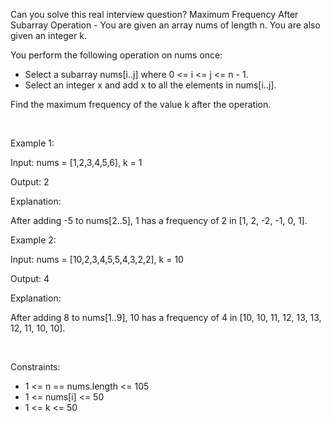 Can you solve this real interview question? Maximum Frequency After Subarray Operation - You are given an array nums of length n. You are also given an integer k.

You perform the following operation on nums once:

 * Select a subarray nums[i..j] where 0 <= i <= j <= n - 1.
 * Select an integer x and add x to all the elements in nums[i..j].

Find the maximum frequency of the value k after the operation.

 

Example 1:

Input: nums = [1,2,3,4,5,6], k = 1

Output: 2

Explanation:

After adding -5 to nums[2..5], 1 has a frequency of 2 in [1, 2, -2, -1, 0, 1].

Example 2:

Input: nums = [10,2,3,4,5,5,4,3,2,2], k = 10

Output: 4

Explanation:

After adding 8 to nums[1..9], 10 has a frequency of 4 in [10, 10, 11, 12, 13, 13, 12, 11, 10, 10].

 

Constraints:

 * 1 <= n == nums.length <= 105
 * 1 <= nums[i] <= 50
 * 1 <= k <= 50